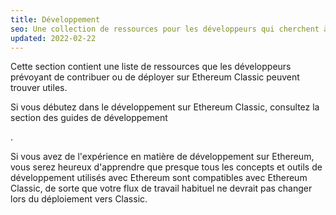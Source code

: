```yaml
---
title: Développement
seo: Une collection de ressources pour les développeurs qui cherchent à en savoir plus sur la contribution ou le déploiement d'applications sur Ethereum Classic.
updated: 2022-02-22
---
```


Cette section contient une liste de ressources que les développeurs prévoyant de contribuer ou de déployer sur Ethereum Classic peuvent trouver utiles.

Si vous débutez dans le développement sur Ethereum Classic, consultez la section</a> des guides de développement

.</p> 

Si vous avez de l'expérience en matière de développement sur Ethereum, vous serez heureux d'apprendre que presque tous les concepts et outils de développement utilisés avec Ethereum sont compatibles avec Ethereum Classic, de sorte que votre flux de travail habituel ne devrait pas changer lors du déploiement vers Classic.
